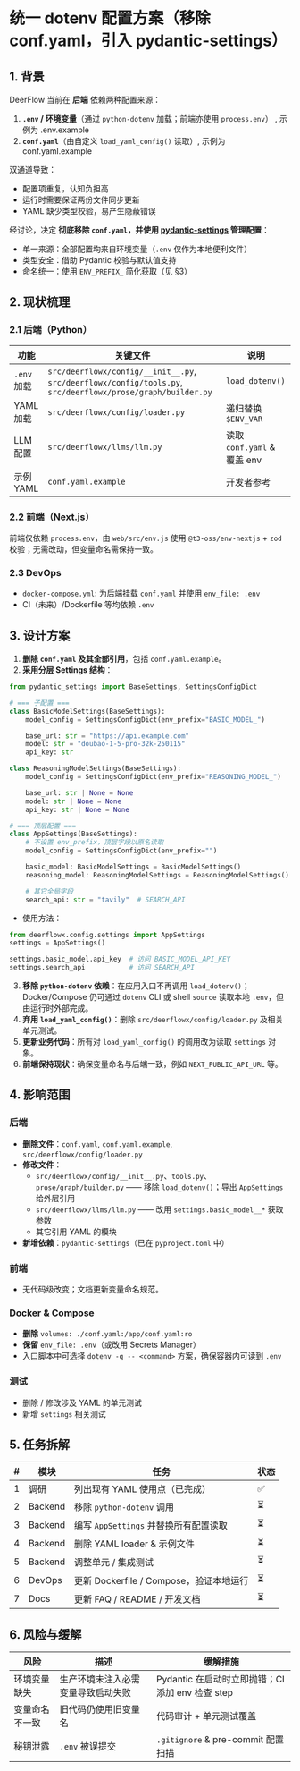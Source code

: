 # 统一 dotenv 配置方案（移除 conf.yaml，引入 pydantic-settings）

## 1. 背景

DeerFlow 当前在 **后端** 依赖两种配置来源：

1. **`.env` / 环境变量**（通过 `python-dotenv` 加载；前端亦使用 `process.env`） , 示例为 .env.example
2. **`conf.yaml`**（由自定义 `load_yaml_config()` 读取）, 示例为 conf.yaml.example

双通道导致：

* 配置项重复，认知负担高
* 运行时需要保证两份文件同步更新
* YAML 缺少类型校验，易产生隐蔽错误

经讨论，决定 **彻底移除 `conf.yaml`，并使用 [pydantic-settings](https://docs.pydantic.dev/latest/concepts/pydantic_settings/) 管理配置**：

* 单一来源：全部配置均来自环境变量（`.env` 仅作为本地便利文件）
* 类型安全：借助 Pydantic 校验与默认值支持
* 命名统一：使用 `ENV_PREFIX_` 简化获取（见 §3）

## 2. 现状梳理

### 2.1 后端（Python）

| 功能 | 关键文件 | 说明 |
| ---- | -------- | ---- |
| `.env` 加载 | `src/deerflowx/config/__init__.py`, `src/deerflowx/config/tools.py`, `src/deerflowx/prose/graph/builder.py` | `load_dotenv()` |
| YAML 加载 | `src/deerflowx/config/loader.py` | 递归替换 `$ENV_VAR` |
| LLM 配置 | `src/deerflowx/llms/llm.py` | 读取 `conf.yaml` & 覆盖 env |
| 示例 YAML | `conf.yaml.example` | 开发者参考 |

### 2.2 前端（Next.js）

前端仅依赖 `process.env`，由 `web/src/env.js` 使用 `@t3-oss/env-nextjs` + `zod` 校验；无需改动，但变量命名需保持一致。

### 2.3 DevOps

* `docker-compose.yml`: 为后端挂载 `conf.yaml` 并使用 `env_file: .env`
* CI（未来）/Dockerfile 等均依赖 `.env`

## 3. 设计方案

1. **删除 `conf.yaml` 及其全部引用**，包括 `conf.yaml.example`。
2. **采用分层 Settings 结构**：

```python
from pydantic_settings import BaseSettings, SettingsConfigDict

# === 子配置 ===
class BasicModelSettings(BaseSettings):
    model_config = SettingsConfigDict(env_prefix="BASIC_MODEL_")

    base_url: str = "https://api.example.com"
    model: str = "doubao-1-5-pro-32k-250115"
    api_key: str

class ReasoningModelSettings(BaseSettings):
    model_config = SettingsConfigDict(env_prefix="REASONING_MODEL_")

    base_url: str | None = None
    model: str | None = None
    api_key: str | None = None

# === 顶层配置 ===
class AppSettings(BaseSettings):
    # 不设置 env_prefix，顶层字段以原名读取
    model_config = SettingsConfigDict(env_prefix="")

    basic_model: BasicModelSettings = BasicModelSettings()
    reasoning_model: ReasoningModelSettings = ReasoningModelSettings()

    # 其它全局字段
    search_api: str = "tavily"  # SEARCH_API
```

* 使用方法：

```python
from deerflowx.config.settings import AppSettings
settings = AppSettings()

settings.basic_model.api_key  # 访问 BASIC_MODEL_API_KEY
settings.search_api           # 访问 SEARCH_API
```

3. **移除 `python-dotenv` 依赖**：在应用入口不再调用 `load_dotenv()`；Docker/Compose 仍可通过 `dotenv` CLI 或 shell `source` 读取本地 `.env`，但由运行时外部完成。
4. **弃用 `load_yaml_config()`**：删除 `src/deerflowx/config/loader.py` 及相关单元测试。
5. **更新业务代码**：所有对 `load_yaml_config()` 的调用改为读取 `settings` 对象。
6. **前端保持现状**：确保变量命名与后端一致，例如 `NEXT_PUBLIC_API_URL` 等。

## 4. 影响范围

### 后端
* **删除文件**：`conf.yaml`, `conf.yaml.example`, `src/deerflowx/config/loader.py`
* **修改文件**：
  * `src/deerflowx/config/__init__.py`、`tools.py`、`prose/graph/builder.py` —— 移除 `load_dotenv()`；导出 `AppSettings` 给外层引用
  * `src/deerflowx/llms/llm.py` —— 改用 `settings.basic_model__*` 获取参数
  * 其它引用 YAML 的模块
* **新增依赖**：`pydantic-settings`（已在 `pyproject.toml` 中）

### 前端
* 无代码级改变；文档更新变量命名规范。

### Docker & Compose
* **删除** `volumes: ./conf.yaml:/app/conf.yaml:ro`
* **保留** `env_file: .env`（或改用 Secrets Manager）
* 入口脚本中可选择 `dotenv -q -- <command>` 方案，确保容器内可读到 `.env`

### 测试
* 删除 / 修改涉及 YAML 的单元测试
* 新增 `settings` 相关测试

## 5. 任务拆解

| # | 模块 | 任务 | 状态 |
| -- | ---- | ---- | ---- |
| 1 | 调研 | 列出现有 YAML 使用点（已完成） | ✅ |
| 2 | Backend | 移除 `python-dotenv` 调用 | ⏳ |
| 3 | Backend | 编写 `AppSettings` 并替换所有配置读取 | ⏳ |
| 4 | Backend | 删除 YAML loader & 示例文件 | ⏳ |
| 5 | Backend | 调整单元 / 集成测试 | ⏳ |
| 6 | DevOps | 更新 Dockerfile / Compose，验证本地运行 | ⏳ |
| 7 | Docs | 更新 FAQ / README / 开发文档 | ⏳ |

## 6. 风险与缓解

| 风险 | 描述 | 缓解措施 |
| ---- | ---- | ---- |
| 环境变量缺失 | 生产环境未注入必需变量导致启动失败 | Pydantic 在启动时立即抛错；CI 添加 env 检查 step |
| 变量命名不一致 | 旧代码仍使用旧变量名 | 代码审计 + 单元测试覆盖 |
| 秘钥泄露 | `.env` 被误提交 | `.gitignore` & pre-commit 配置扫描 |

